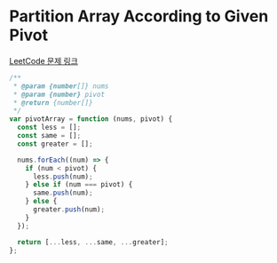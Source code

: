 # Partition Array According to Given Pivot

[LeetCode 문제 링크](https://leetcode.com/problems/partition-array-according-to-given-pivot)

```javascript
/**
 * @param {number[]} nums
 * @param {number} pivot
 * @return {number[]}
 */
var pivotArray = function (nums, pivot) {
  const less = [];
  const same = [];
  const greater = [];

  nums.forEach((num) => {
    if (num < pivot) {
      less.push(num);
    } else if (num === pivot) {
      same.push(num);
    } else {
      greater.push(num);
    }
  });

  return [...less, ...same, ...greater];
};
```
